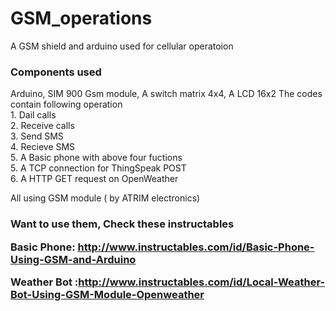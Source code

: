 # GSM_operations
A GSM shield and arduino used for cellular operatoion

<h3>Components used</h3>
Arduino, SIM 900 Gsm module, A switch matrix 4x4, A LCD 16x2
The codes contain following operation <br>
1. Dail calls <br>
2. Receive calls<br>
3. Send SMS<br>
4. Recieve SMS<br>
5. A Basic phone with above four fuctions<br>
5. A TCP connection for ThingSpeak POST<br>
6. A HTTP GET request on OpenWeather<br>

All using GSM module ( by ATRIM electronics)

<h3>Want to use them, Check these instructables

Basic Phone: <href>http://www.instructables.com/id/Basic-Phone-Using-GSM-and-Arduino

Weather Bot :<href>http://www.instructables.com/id/Local-Weather-Bot-Using-GSM-Module-Openweather
